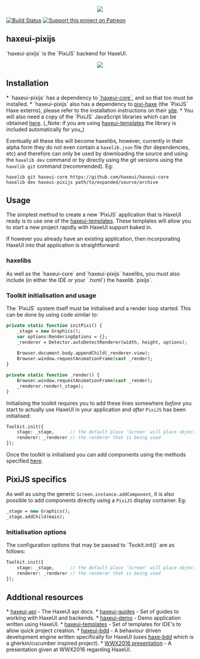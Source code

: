 <p align="center">
  <img src="https://dl.dropboxusercontent.com/u/26678671/haxeui2-warning.png"/>
</p>

[![Build Status](https://travis-ci.org/haxeui/haxeui-pixijs.svg?branch=master)](https://travis-ci.org/haxeui/haxeui-pixijs)
[![Support this project on Patreon](https://dl.dropboxusercontent.com/u/26678671/patreon_button.png)](https://www.patreon.com/haxeui)

<h2>haxeui-pixijs</h2>
`haxeui-pixijs` is the `PixiJS` backend for HaxeUI.

<p align="center">
	<img src="https://github.com/haxeui/haxeui-pixijs/raw/master/screen.png" />
</p>


<h2>Installation</h2>
 * `haxeui-pixijs` has a dependency to <a href="https://github.com/haxeui/haxeui-core">`haxeui-core`</a>, and so that too must be installed.
 * `haxeui-pixijs` also has a dependency to <a href="https://github.com/pixijs/pixi-haxe">pixi-haxe</a> (the `PixiJS` Haxe externs), please refer to the installation instructions on their <a href="https://github.com/pixijs/pixi-haxe">site</a>.
 * You will also need a copy of the `PixiJS` JavaScript libraries which can be obtained <a href="http://www.pixijs.com/">here</a>. (_Note: if you are using <a href="https://github.com/haxeui/haxeui-templates">haxeui-templates</a> the library is included automatically for you_)

Eventually all these libs will become haxelibs, however, currently in their alpha form they do not even contain a `haxelib.json` file (for dependencies, etc) and therefore can only be used by downloading the source and using the `haxelib dev` command or by directly using the git versions using the `haxelib git` command (recommended). Eg:

```
haxelib git haxeui-core https://github.com/haxeui/haxeui-core
haxelib dev haxeui-pixijs path/to/expanded/source/archive
```

<h2>Usage</h2>
The simplest method to create a new `PixiJS` application that is HaxeUI ready is to use one of the <a href="https://github.com/haxeui/haxeui-templates">haxeui-templates</a>. These templates will allow you to start a new project rapidly with HaxeUI support baked in. 

If however you already have an existing application, then incorporating HaxeUI into that application is straightforward:

<h3>haxelibs</h3>
As well as the `haxeui-core` and `haxeui-pixijs` haxelibs, you must also include (in either the IDE or your `.hxml`) the haxelib `pixijs`.

<h3>Toolkit initialisation and usage</h3>
The `PixiJS` system itself must be initialised and a render loop started. This can be done by using code similar to:

```haxe
private static function initPixi() {
	_stage = new Graphics();
    var options:RenderingOptions = {};
    _renderer = Detector.autoDetectRenderer(width, height, options);
	
    Browser.document.body.appendChild(_renderer.view);
    Browser.window.requestAnimationFrame(cast _render);
}

private static function _render() {
    Browser.window.requestAnimationFrame(cast _render);
    _renderer.render(_stage);
}
```

Initialising the toolkit requires you to add these lines somewhere _before_ you start to actually use HaxeUI in your application and _after_ `PixiJS` has been initialised:

```haxe
Toolkit.init({
	stage: _stage,      // the default place 'Screen' will place objects
	renderer: _renderer // the renderer that is being used
});
```

Once the toolkit is initialised you can add components using the methods specified <a href="https://github.com/haxeui/haxeui-core#adding-components-using-haxe-code">here</a>.

<h2>PixiJS specifics</h2>

As well as using the generic `Screen.instance.addComponent`, it is also possible to add components directly using a `PixiJS` display container. Eg:

```haxe
_stage = new Graphics();
_stage.addChild(main);
```

<h3>Initialisation options</h3>
The configuration options that may be passed to `Tookit.init()` are as follows:

```haxe
Toolkit.init({
	stage: _stage,      // the default place 'Screen' will place objects
	renderer: _renderer // the renderer that is being used
});
```


<h2>Addtional resources</h2>
* <a href="http://haxeui.github.io/haxeui-api/">haxeui-api</a> - The HaxeUI api docs.
* <a href="https://github.com/haxeui/haxeui-guides">haxeui-guides</a> - Set of guides to working with HaxeUI and backends.
* <a href="https://github.com/haxeui/haxeui-demo">haxeui-demo</a> - Demo application written using HaxeUI.
* <a href="https://github.com/haxeui/haxeui-templates">haxeui-templates</a> - Set of templates for IDE's to allow quick project creation.
* <a href="https://github.com/haxeui/haxeui-bdd">haxeui-bdd</a> - A behaviour driven development engine written specifically for HaxeUI (uses <a href="https://github.com/haxeui/haxe-bdd">haxe-bdd</a> which is a gherkin/cucumber inspired project).
* <a href="https://www.youtube.com/watch?v=L8J8qrR2VSg&feature=youtu.be">WWX2016 presentation</a> - A presentation given at WWX2016 regarding HaxeUI.


